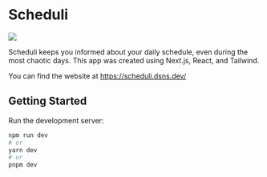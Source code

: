 # Scheduli
<img src="https://github.com/user-attachments/assets/6d9937b6-a3eb-4bd0-b7ac-a7dbe51725a2" />

Scheduli keeps you informed about your daily schedule, even during the most chaotic days. This app was created using Next.js, React, and Tailwind.

You can find the website at https://scheduli.dsns.dev/

## Getting Started
Run the development server:

```bash
npm run dev
# or
yarn dev
# or
pnpm dev
```

